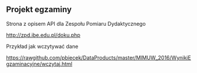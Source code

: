 Projekt egzaminy
----------------

Strona z opisem API dla Zespołu Pomiaru Dydaktycznego

http://zpd.ibe.edu.pl/doku.php

Przykład jak wczytywać dane

https://rawgithub.com/pbiecek/DataProducts/master/MIMUW_2016/WynikiEgzaminacyjne/wczytaj.html

